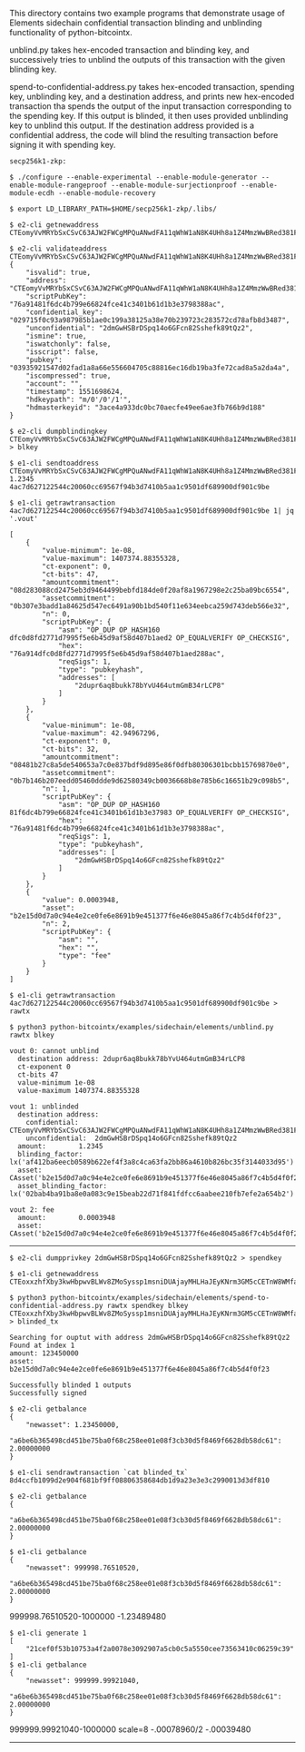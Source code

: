 This directory contains two example programs that demonstrate usage of Elements sidechain confidential transaction blinding and unblinding functionality of python-bitcointx.

unblind.py takes hex-encoded transaction and blinding key, and successively tries to unblind the outputs of this transaction with the given blinding key.

spend-to-confidential-address.py takes hex-encoded transaction, spending key, unblinding key, and a destination address, and prints new hex-encoded transaction tha spends the output of the input transaction corresponding to the spending key. If this output is blinded, it then uses provided unblinding key to unblind this output. If the destination address provided is a confidential address, the code will blind the resulting transaction before signing it with spending key.


    secp256k1-zkp:

    $ ./configure --enable-experimental --enable-module-generator --enable-module-rangeproof --enable-module-surjectionproof --enable-module-ecdh --enable-module-recovery

    $ export LD_LIBRARY_PATH=$HOME/secp256k1-zkp/.libs/ 

    $ e2-cli getnewaddress
    CTEomyVvMRYbSxCSvC63AJW2FWCgMPQuANwdFA11qWhW1aN8K4UHh8a1Z4MmzWwBRed381FrF6PyKfUT

    $ e2-cli validateaddress CTEomyVvMRYbSxCSvC63AJW2FWCgMPQuANwdFA11qWhW1aN8K4UHh8a1Z4MmzWwBRed381FrF6PyKfUT
    {
        "isvalid": true,
        "address": "CTEomyVvMRYbSxCSvC63AJW2FWCgMPQuANwdFA11qWhW1aN8K4UHh8a1Z4MmzWwBRed381FrF6PyKfUT",
        "scriptPubKey": "76a91481f6dc4b799e66824fce41c3401b61d1b3e3798388ac",
        "confidential_key": "029715f0c93a987985b1ae0c199a38125a38e70b239723c283572cd78afb8d3487",
        "unconfidential": "2dmGwHSBrDSpq14o6GFcn82Sshefk89tQz2",
        "ismine": true,
        "iswatchonly": false,
        "isscript": false,
        "pubkey": "03935921547d02fad1a8a66e556604705c88816ec16db19ba3fe72cad8a5a2da4a",
        "iscompressed": true,
        "account": "",
        "timestamp": 1551698624,
        "hdkeypath": "m/0'/0'/1'",
        "hdmasterkeyid": "3ace4a933dc0bc70aecfe49ee6ae3fb766b9d188"
    }

    $ e2-cli dumpblindingkey CTEomyVvMRYbSxCSvC63AJW2FWCgMPQuANwdFA11qWhW1aN8K4UHh8a1Z4MmzWwBRed381FrF6PyKfUT > blkey

    $ e1-cli sendtoaddress CTEomyVvMRYbSxCSvC63AJW2FWCgMPQuANwdFA11qWhW1aN8K4UHh8a1Z4MmzWwBRed381FrF6PyKfUT 1.2345
    4ac7d627122544c20060cc69567f94b3d7410b5aa1c9501df689900df901c9be

    $ e1-cli getrawtransaction 4ac7d627122544c20060cc69567f94b3d7410b5aa1c9501df689900df901c9be 1| jq '.vout'

    [
        {
            "value-minimum": 1e-08,
            "value-maximum": 1407374.88355328,
            "ct-exponent": 0,
            "ct-bits": 47,
            "amountcommitment": "08d283088cd2475eb3d9464499bebfd184de0f20af8a1967298e2c25ba09bc6554",
            "assetcommitment": "0b307e3badd1a84625d547ec6491a90b1bd540f11e634eebca259d743deb566e32",
            "n": 0,
            "scriptPubKey": {
                "asm": "OP_DUP OP_HASH160 dfc0d8fd2771d7995f5e6b45d9af58d407b1aed2 OP_EQUALVERIFY OP_CHECKSIG",
                "hex": "76a914dfc0d8fd2771d7995f5e6b45d9af58d407b1aed288ac",
                "reqSigs": 1,
                "type": "pubkeyhash",
                "addresses": [
                    "2dupr6aq8bukk78bYvU464utmGmB34rLCP8"
                ]
            }
        },
        {
            "value-minimum": 1e-08,
            "value-maximum": 42.94967296,
            "ct-exponent": 0,
            "ct-bits": 32,
            "amountcommitment": "08481b27c8a5de540653a7c0e837bdf9d895e86f0dfb80306301bcbb15769870e0",
            "assetcommitment": "0b7b146b207eedd05460ddde9d62580349cb0036668b8e785b6c16651b29c098b5",
            "n": 1,
            "scriptPubKey": {
                "asm": "OP_DUP OP_HASH160 81f6dc4b799e66824fce41c3401b61d1b3e37983 OP_EQUALVERIFY OP_CHECKSIG",
                "hex": "76a91481f6dc4b799e66824fce41c3401b61d1b3e3798388ac",
                "reqSigs": 1,
                "type": "pubkeyhash",
                "addresses": [
                    "2dmGwHSBrDSpq14o6GFcn82Sshefk89tQz2"
                ]
            }
        },
        {
            "value": 0.0003948,
            "asset": "b2e15d0d7a0c94e4e2ce0fe6e8691b9e451377f6e46e8045a86f7c4b5d4f0f23",
            "n": 2,
            "scriptPubKey": {
                "asm": "",
                "hex": "",
                "type": "fee"
            }
        }
    ]

    $ e1-cli getrawtransaction 4ac7d627122544c20060cc69567f94b3d7410b5aa1c9501df689900df901c9be > rawtx

    $ python3 python-bitcointx/examples/sidechain/elements/unblind.py rawtx blkey 

    vout 0: cannot unblind
      destination address: 2dupr6aq8bukk78bYvU464utmGmB34rLCP8
      ct-exponent 0
      ct-bits 47
      value-minimum 1e-08
      value-maximum 1407374.88355328

    vout 1: unblinded
      destination address:
        confidential:	 CTEomyVvMRYbSxCSvC63AJW2FWCgMPQuANwdFA11qWhW1aN8K4UHh8a1Z4MmzWwBRed381FrF6PyKfUT
        unconfidential:	 2dmGwHSBrDSpq14o6GFcn82Sshefk89tQz2
      amount:		 1.2345
      blinding_factor:	 lx('af412ba6eecb0589b622ef4f3a8c4ca63fa2bb86a4610b826bc35f3144033d95')
      asset:		 CAsset('b2e15d0d7a0c94e4e2ce0fe6e8691b9e451377f6e46e8045a86f7c4b5d4f0f23')
      asset_blinding_factor: lx('02bab4ba91ba8e0a083c9e15beab22d71f841fdfcc6aabee210fb7efe2a654b2')

    vout 2: fee
      amount:		 0.0003948
      asset:		 CAsset('b2e15d0d7a0c94e4e2ce0fe6e8691b9e451377f6e46e8045a86f7c4b5d4f0f23')

-----

    $ e2-cli dumpprivkey 2dmGwHSBrDSpq14o6GFcn82Sshefk89tQz2 > spendkey

    $ e1-cli getnewaddress
    CTEoxxzhfXby3kwHbpwvBLWv8ZMoSyssp1msniDUAjayMHLHaJEyKNrm3GM5cCETnW8WMfaFvFypj6oh

    $ python3 python-bitcointx/examples/sidechain/elements/spend-to-confidential-address.py rawtx spendkey blkey CTEoxxzhfXby3kwHbpwvBLWv8ZMoSyssp1msniDUAjayMHLHaJEyKNrm3GM5cCETnW8WMfaFvFypj6oh > blinded_tx

    Searching for ouptut with address 2dmGwHSBrDSpq14o6GFcn82Sshefk89tQz2
    Found at index 1
    amount: 123450000
    asset:  b2e15d0d7a0c94e4e2ce0fe6e8691b9e451377f6e46e8045a86f7c4b5d4f0f23

    Successfully blinded 1 outputs
    Successfully signed

    $ e2-cli getbalance
    {
        "newasset": 1.23450000,
        "a6be6b365498cd451be75ba0f68c258ee01e08f3cb30d5f8469f6628db58dc61": 2.00000000
    }

    $ e1-cli sendrawtransaction `cat blinded_tx`
    8d4ccfb1099d2e904f681bf9ff08806358684db1d9a23e3e3c2990013d3df810

    $ e2-cli getbalance
    {
        "a6be6b365498cd451be75ba0f68c258ee01e08f3cb30d5f8469f6628db58dc61": 2.00000000
    }

    $ e1-cli getbalance
    {
        "newasset": 999998.76510520,
        "a6be6b365498cd451be75ba0f68c258ee01e08f3cb30d5f8469f6628db58dc61": 2.00000000
    }

999998.76510520-1000000
-1.23489480

    $ e1-cli generate 1
    [
        "21cef0f53b10753a4f2a0078e3092907a5cb0c5a5550cee73563410c06259c39"
    ]
    $ e1-cli getbalance
    {
        "newasset": 999999.99921040,
        "a6be6b365498cd451be75ba0f68c258ee01e08f3cb30d5f8469f6628db58dc61": 2.00000000
    }

999999.99921040-1000000
scale=8
-.00078960/2
-.00039480
    
-----
